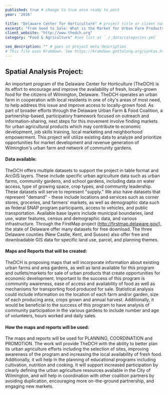 ```yaml
---
published: true # change to true once ready to post
year: '2016'

title: "Delaware Center for Horticulture" # project title or client name
excerpt: "From Seed to Sale: What is the Market for Urban Farm Products?" # shows on project list page
client_website: "http://www.thedch.org"
category: "Food & Agriculture" #see list at `./_data/categories.yml`

seo_description: "" # goes in project meta description
# This file uses Kramdown. See https://kramdown.gettalong.org/syntax.html for syntax
---
```


## Spatial Analysis Project:
An important program of the Delaware Center for Horticulture (TheDCH) is its effort to encourage and improve the availability of fresh, locally-grown food for the citizens of Wilmington, Delaware. TheDCH operates an urban farm in cooperation with local residents in one of city's areas of most need, to help address this issue and improve access to locally-grown food. As part of broader efforts through the Delaware Urban Farm & Food Coalition, a partnership-based, participatory framework focused on outreach and information-sharing, next steps for this movement involve finding markets for urban agricultural products which may contribute to economic development, job skills training, local marketing and neighborhood empowerment. This project will utilize existing data to analyze and prioritize opportunities for market development and revenue generation of Wilmington's urban farm and network of community gardens.

#### Data available:
TheDCH offers multiple datasets to support the project in table format and ArcGIS layers. These include specific urban agriculture data such as urban farms, community gardens, and school gardens, including data on water access, type of growing space, crop types, and community leadership. These datasets will serve to represent "supply." We also have datasets that represent "demand" - these include locations and services such as corner stores, groceries, and farmers' markets, as well as demographic data such as federal SNAP program participants, access to vehicles, and public transportation. Available base layers include municipal boundaries, land use, water features, census and demographic data, and various infrastructure. Through the FirstMap project (http://firstmap.delaware.gov/), the state of Delaware offer many datasets for free download. The three Delaware counties (New Castle, Kent, and Sussex) also offer free and downloadable GIS data for specific land use, parcel, and planning themes.

#### Maps and Reports that will be created:
TheDCH is proposing maps that will incorporate information about existing urban farms and area gardens, as well as land available for this program and outlets/markets for sale of urban products that create opportunities for economic development. Important to the success of this program is community awareness, ease of access and availability of food as well as mechanisms for transporting food produced for sale. Statistical analysis could include information on the location of each farm and/or garden, size of each producing area, crops grown and annual harvest. Additionally, it would be beneficial to the success of this program to have analysis of community participation in the various gardens to include number and age of volunteers, hours worked and daily sales.

#### How the maps and reports will be used:
The maps and reports will be used for PLANNING, COORDINATION and PROMOTION. The work will provide TheDCH with the ability to better plan its urban agriculture efforts including the selection of sites, improving awareness of the program and increasing the local availability of fresh food. Additionally, it will help in the planning of educational programs including cultivation, nutrition and cooking. It will support increased participation by clearly defining the urban agriculture resources available in the City of Wilmington, and will help in coordination with other coalition partners by avoiding duplication, encouraging more on-the-ground partnership, and engaging new markets.
